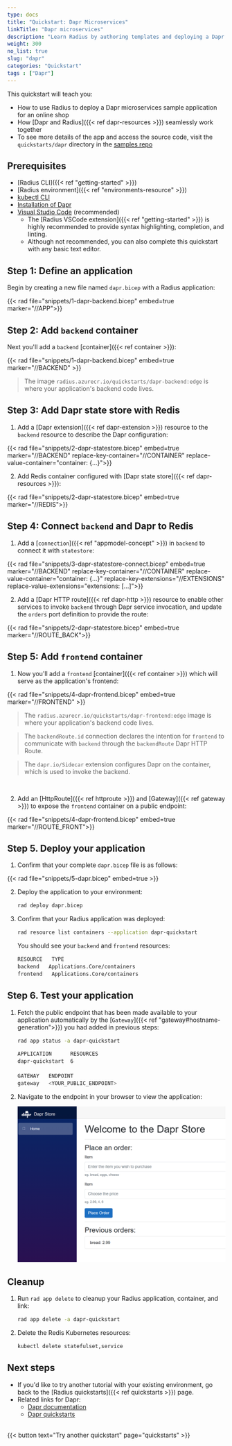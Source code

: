 ```yaml
---
type: docs
title: "Quickstart: Dapr Microservices"
linkTitle: "Dapr microservices"
description: "Learn Radius by authoring templates and deploying a Dapr application"
weight: 300
no_list: true
slug: "dapr"
categories: "Quickstart"
tags : ["Dapr"]
---
```


This quickstart will teach you:

- How to use Radius to deploy a Dapr microservices sample application for an online shop
- How [Dapr and Radius]({{< ref dapr-resources >}}) seamlessly work together
- To see more details of the app and access the source code, visit the `quickstarts/dapr` directory in the [samples repo](https://github.com/project-radius/samples)

## Prerequisites

- [Radius CLI]({{< ref "getting-started" >}})
- [Radius environment]({{< ref "environments-resource" >}})
- [kubectl CLI](https://kubernetes.io/docs/tasks/tools/)
- [Installation of Dapr](https://docs.dapr.io/operations/hosting/kubernetes/kubernetes-deploy/) 
- [Visual Studio Code](https://code.visualstudio.com/) (recommended)
  - The [Radius VSCode extension]({{< ref "getting-started" >}}) is highly recommended to provide syntax highlighting, completion, and linting.
  - Although not recommended, you can also complete this quickstart with any basic text editor.

## Step 1: Define an application

Begin by creating a new file named `dapr.bicep` with a Radius application:

{{< rad file="snippets/1-dapr-backend.bicep" embed=true marker="//APP">}}

## Step 2: Add `backend` container

Next you'll add a `backend` [container]({{< ref container >}}): 

{{< rad file="snippets/1-dapr-backend.bicep" embed=true marker="//BACKEND" >}}

> The image `radius.azurecr.io/quickstarts/dapr-backend:edge` is where your application's backend code lives.

## Step 3: Add Dapr state store with Redis

1. Add a [Dapr extension]({{< ref dapr-extension >}}) resource to the `backend` resource to describe the Dapr configuration:

{{< rad file="snippets/2-dapr-statestore.bicep" embed=true marker="//BACKEND" replace-key-container="//CONTAINER" replace-value-container="container: {...}">}}

2. Add Redis container configured with [Dapr state store]({{< ref dapr-resources >}}):

{{< rad file="snippets/2-dapr-statestore.bicep" embed=true marker="//REDIS">}}

## Step 4: Connect `backend` and Dapr to Redis

1. Add a [`connection`]({{< ref "appmodel-concept" >}}) in `backend` to connect it with `statestore`:

{{< rad file="snippets/3-dapr-statestore-connect.bicep" embed=true marker="//BACKEND" replace-key-container="//CONTAINER" replace-value-container="container: {...}" replace-key-extensions="//EXTENSIONS" replace-value-extensions="extensions: [...]">}}

2. Add a [Dapr HTTP route]({{< ref dapr-http >}}) resource to enable other services to invoke `backend` through Dapr service invocation, and update the `orders` port definition to provide the route:

{{< rad file="snippets/2-dapr-statestore.bicep" embed=true marker="//ROUTE_BACK">}}

## Step 5: Add `frontend` container

1. Now you'll add a `frontend` [container]({{< ref container >}}) which will serve as the application's frontend:

{{< rad file="snippets/4-dapr-frontend.bicep" embed=true marker="//FRONTEND" >}}

> The `radius.azurecr.io/quickstarts/dapr-frontend:edge` image is where your application's backend code lives. 

> The `backendRoute.id` connection declares the intention for `frontend` to communicate with `backend` through the `backendRoute` Dapr HTTP Route.

> The `dapr.io/Sidecar` extension configures Dapr on the container, which is used to invoke the backend.

<br>

2. Add an [HttpRoute]({{< ref httproute >}}) and [Gateway]({{< ref gateway >}}) to expose the `frontend` container on a public endpoint:

{{< rad file="snippets/4-dapr-frontend.bicep" embed=true marker="//ROUTE_FRONT">}}

## Step 5. Deploy your application

1. Confirm that your complete `dapr.bicep` file is as follows:

{{< rad file="snippets/5-dapr.bicep" embed=true >}}

2. Deploy the application to your environment:

   ```sh
   rad deploy dapr.bicep
   ```

3. Confirm that your Radius application was deployed:

   ```sh
   rad resource list containers --application dapr-quickstart
   ```

    You should see your `backend` and `frontend` resources:

      ```sh
      RESOURCE   TYPE
      backend   Applications.Core/containers
      frontend   Applications.Core/containers
      ```

## Step 6. Test your application

1. Fetch the public endpoint that has been made available to your application automatically by the [`Gateway`]({{< ref "gateway#hostname-generation">}}) you had added in previous steps:

   ```sh
   rad app status -a dapr-quickstart
   ```

   ```sh
   APPLICATION      RESOURCES
   dapr-quickstart  6

   GATEWAY   ENDPOINT
   gateway   <YOUR_PUBLIC_ENDPOINT>
   ```

1. Navigate to the endpoint in your browser to view the application:

   <img src="frontend.png" alt="Screenshot of frontend application" width=500 >

## Cleanup

1. Run `rad app delete` to cleanup your Radius application, container, and link:

   ```bash
   rad app delete -a dapr-quickstart
   ```

1. Delete the Redis Kubernetes resources:

   ```bash
   kubectl delete statefulset,service
   ```

## Next steps

- If you'd like to try another tutorial with your existing environment, go back to the [Radius quickstarts]({{< ref quickstarts >}}) page.
- Related links for Dapr:
  - [Dapr documentation](https://docs.dapr.io/)
  - [Dapr quickstarts](https://github.com/dapr/quickstarts/tree/v1.0.0/hello-world)

<br>{{< button text="Try another quickstart" page="quickstarts" >}}

<!-- ## TODO

1. Port-forward the container to your machine with [`rad resource expose`]({{< ref rad_resource_expose >}}):

   ```sh
   rad resource expose containers backend --application dapr-quickstart --port 3000
   ```

1. Visit [http://localhost:3000/order](http://localhost:3000/order) in your browser. You should see the following message:

   ```json
   {"message":"The container is running, but Dapr has not been configured."}
   ```

1. When you are done testing press `CTRL+C` to terminate the port-forward. -->